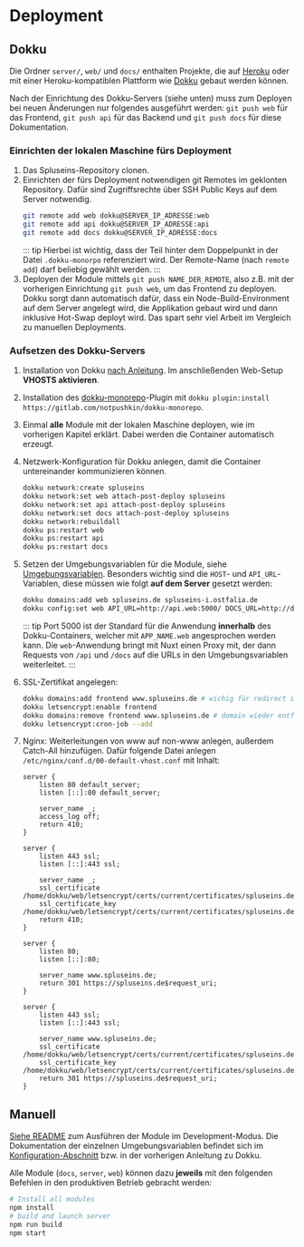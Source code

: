 # Deployment

## Dokku

Die Ordner `server/`, `web/` und `docs/` enthalten Projekte, die auf [Heroku](https://heroku.com) oder mit einer Heroku-kompatiblen Plattform wie [Dokku](https://dokku.viewdocs.io) gebaut werden können.

Nach der Einrichtung des Dokku-Servers (siehe unten) muss zum Deployen bei neuen Änderungen nur folgendes ausgeführt werden: `git push web` für das Frontend, `git push api` für das Backend und `git push docs` für diese Dokumentation.

### Einrichten der lokalen Maschine fürs Deployment

1. Das Spluseins-Repository clonen.
2. Einrichten der fürs Deployment notwendigen git Remotes im geklonten Repository. Dafür sind Zugriffsrechte über SSH Public Keys auf dem Server notwendig.
   ```bash
   git remote add web dokku@SERVER_IP_ADRESSE:web
   git remote add api dokku@SERVER_IP_ADRESSE:api
   git remote add docs dokku@SERVER_IP_ADRESSE:docs
   ```
   ::: tip
   Hierbei ist wichtig, dass der Teil hinter dem Doppelpunkt in der Datei `.dokku-monorpo` referenziert wird. Der Remote-Name (nach `remote add`) darf beliebig gewählt werden.
   :::
3. Deployen der Module mittels `git push NAME_DER_REMOTE`, also z.B. mit der vorherigen Einrichtung `git push web`, um das Frontend zu deployen. Dokku sorgt dann automatisch dafür, dass ein Node-Build-Environment auf dem Server angelegt wird, die Applikation gebaut wird und dann inklusive Hot-Swap deployt wird. Das spart sehr viel Arbeit im Vergleich zu manuellen Deployments.

### Aufsetzen des Dokku-Servers

1. Installation von Dokku [nach Anleitung](http://dokku.viewdocs.io/dokku/getting-started/installation/). Im anschließenden Web-Setup **VHOSTS aktivieren**.
2. Installation des [dokku-monorepo](https://github.com/notpushkin/dokku-monorepo/)-Plugin mit `dokku plugin:install https://gitlab.com/notpushkin/dokku-monorepo`.
3. Einmal **alle** Module mit der lokalen Maschine deployen, wie im vorherigen Kapitel erklärt. Dabei werden die Container automatisch erzeugt.
4. Netzwerk-Konfiguration für Dokku anlegen, damit die Container untereinander kommunizieren können.
   ```bash
   dokku network:create spluseins
   dokku network:set web attach-post-deploy spluseins
   dokku network:set api attach-post-deploy spluseins
   dokku network:set docs attach-post-deploy spluseins
   dokku network:rebuildall
   dokku ps:restart web
   dokku ps:restart api
   dokku ps:restart docs
   ```
5. Setzen der Umgebungsvariablen für die Module, siehe [Umgebungsvariablen](./konfiguration.md#umgebungsvariablen). Besonders wichtig sind die `HOST`- und `API_URL`-Variablen, diese müssen wie folgt **auf dem Server** gesetzt werden:
   ```bash
   dokku domains:add web spluseins.de spluseins-i.ostfalia.de
   dokku config:set web API_URL=http://api.web:5000/ DOCS_URL=http://docs.web:5000/
   ```
   ::: tip
   Port 5000 ist der Standard für die Anwendung **innerhalb** des Dokku-Containers, welcher mit `APP_NAME.web` angesprochen werden kann. Die `web`-Anwendung bringt mit Nuxt einen Proxy mit, der dann Requests von `/api` und `/docs` auf die URLs in den Umgebungsvariablen weiterleitet.
   :::
6. SSL-Zertifikat angelegen:
   ```bash
   dokku domains:add frontend www.spluseins.de # wichig für redirect im nächsten schritt
   dokku letsencrypt:enable frontend
   dokku domains:remove frontend www.spluseins.de # domain wieder entfernen
   dokku letsencrypt:cron-job --add
   ```
7. Nginx: Weiterleitungen von www auf non-www anlegen, außerdem Catch-All hinzufügen. Dafür folgende Datei anlegen `/etc/nginx/conf.d/00-default-vhost.conf` mit Inhalt:

   ```nginx
   server {
       listen 80 default_server;
       listen [::]:80 default_server;

       server_name _;
       access_log off;
       return 410;
   }

   server {
       listen 443 ssl;
       listen [::]:443 ssl;

       server_name _;
       ssl_certificate /home/dokku/web/letsencrypt/certs/current/certificates/spluseins.de.crt;
       ssl_certificate_key /home/dokku/web/letsencrypt/certs/current/certificates/spluseins.de.key;
       return 410;
   }

   server {
       listen 80;
       listen [::]:80;

       server_name www.spluseins.de;
       return 301 https://spluseins.de$request_uri;
   }

   server {
       listen 443 ssl;
       listen [::]:443 ssl;

       server_name www.spluseins.de;
       ssl_certificate /home/dokku/web/letsencrypt/certs/current/certificates/spluseins.de.crt;
       ssl_certificate_key /home/dokku/web/letsencrypt/certs/current/certificates/spluseins.de.key;
       return 301 https://spluseins.de$request_uri;
   }
   ```

## Manuell

[Siehe README](https://github.com/SplusEins/SplusEins) zum Ausführen der Module im Development-Modus. Die Dokumentation der einzelnen Umgebungsvariablen befindet sich im [Konfiguration-Abschnitt](konfiguration.md#umgebungsvariablen) bzw. in der vorherigen Anleitung zu Dokku.

Alle Module (`docs`, `server`, `web`) können dazu **jeweils** mit den folgenden Befehlen in den produktiven Betrieb gebracht werden:

```bash
# Install all modules
npm install
# build and launch server
npm run build
npm start
```
